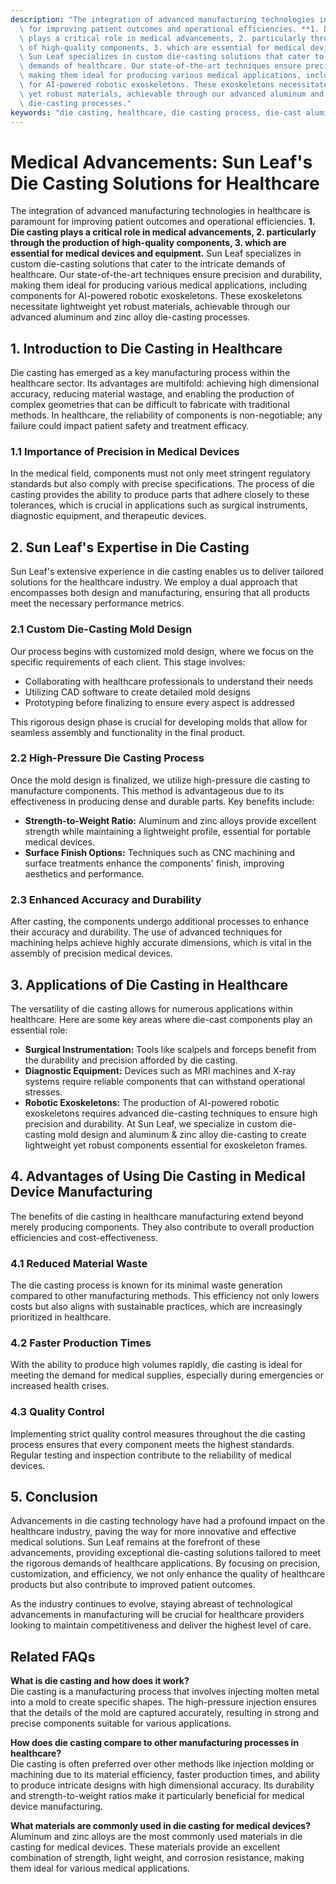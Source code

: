 ```yaml
---
description: "The integration of advanced manufacturing technologies in healthcare is paramount\
  \ for improving patient outcomes and operational efficiencies. **1. Die casting\
  \ plays a critical role in medical advancements, 2. particularly through the production\
  \ of high-quality components, 3. which are essential for medical devices and equipment.**\
  \ Sun Leaf specializes in custom die-casting solutions that cater to the intricate\
  \ demands of healthcare. Our state-of-the-art techniques ensure precision and durability,\
  \ making them ideal for producing various medical applications, including components\
  \ for AI-powered robotic exoskeletons. These exoskeletons necessitate lightweight\
  \ yet robust materials, achievable through our advanced aluminum and zinc alloy\
  \ die-casting processes."
keywords: "die casting, healthcare, die casting process, die-cast aluminum"
---
```

# Medical Advancements: Sun Leaf's Die Casting Solutions for Healthcare

The integration of advanced manufacturing technologies in healthcare is paramount for improving patient outcomes and operational efficiencies. **1. Die casting plays a critical role in medical advancements, 2. particularly through the production of high-quality components, 3. which are essential for medical devices and equipment.** Sun Leaf specializes in custom die-casting solutions that cater to the intricate demands of healthcare. Our state-of-the-art techniques ensure precision and durability, making them ideal for producing various medical applications, including components for AI-powered robotic exoskeletons. These exoskeletons necessitate lightweight yet robust materials, achievable through our advanced aluminum and zinc alloy die-casting processes.

## **1. Introduction to Die Casting in Healthcare**

Die casting has emerged as a key manufacturing process within the healthcare sector. Its advantages are multifold: achieving high dimensional accuracy, reducing material wastage, and enabling the production of complex geometries that can be difficult to fabricate with traditional methods. In healthcare, the reliability of components is non-negotiable; any failure could impact patient safety and treatment efficacy. 

### **1.1 Importance of Precision in Medical Devices**

In the medical field, components must not only meet stringent regulatory standards but also comply with precise specifications. The process of die casting provides the ability to produce parts that adhere closely to these tolerances, which is crucial in applications such as surgical instruments, diagnostic equipment, and therapeutic devices.

## **2. Sun Leaf's Expertise in Die Casting**

Sun Leaf's extensive experience in die casting enables us to deliver tailored solutions for the healthcare industry. We employ a dual approach that encompasses both design and manufacturing, ensuring that all products meet the necessary performance metrics.

### **2.1 Custom Die-Casting Mold Design**

Our process begins with customized mold design, where we focus on the specific requirements of each client. This stage involves:

- Collaborating with healthcare professionals to understand their needs
- Utilizing CAD software to create detailed mold designs
- Prototyping before finalizing to ensure every aspect is addressed

This rigorous design phase is crucial for developing molds that allow for seamless assembly and functionality in the final product.

### **2.2 High-Pressure Die Casting Process**

Once the mold design is finalized, we utilize high-pressure die casting to manufacture components. This method is advantageous due to its effectiveness in producing dense and durable parts. Key benefits include:

- **Strength-to-Weight Ratio:** Aluminum and zinc alloys provide excellent strength while maintaining a lightweight profile, essential for portable medical devices.
- **Surface Finish Options:** Techniques such as CNC machining and surface treatments enhance the components' finish, improving aesthetics and performance.

### **2.3 Enhanced Accuracy and Durability**

After casting, the components undergo additional processes to enhance their accuracy and durability. The use of advanced techniques for machining helps achieve highly accurate dimensions, which is vital in the assembly of precision medical devices.

## **3. Applications of Die Casting in Healthcare**

The versatility of die casting allows for numerous applications within healthcare. Here are some key areas where die-cast components play an essential role:

- **Surgical Instrumentation:** Tools like scalpels and forceps benefit from the durability and precision afforded by die casting.
- **Diagnostic Equipment:** Devices such as MRI machines and X-ray systems require reliable components that can withstand operational stresses.
- **Robotic Exoskeletons:** The production of AI-powered robotic exoskeletons requires advanced die-casting techniques to ensure high precision and durability. At Sun Leaf, we specialize in custom die-casting mold design and aluminum & zinc alloy die-casting to create lightweight yet robust components essential for exoskeleton frames.

## **4. Advantages of Using Die Casting in Medical Device Manufacturing**

The benefits of die casting in healthcare manufacturing extend beyond merely producing components. They also contribute to overall production efficiencies and cost-effectiveness.

### **4.1 Reduced Material Waste**

The die casting process is known for its minimal waste generation compared to other manufacturing methods. This efficiency not only lowers costs but also aligns with sustainable practices, which are increasingly prioritized in healthcare.

### **4.2 Faster Production Times**

With the ability to produce high volumes rapidly, die casting is ideal for meeting the demand for medical supplies, especially during emergencies or increased health crises.

### **4.3 Quality Control**

Implementing strict quality control measures throughout the die casting process ensures that every component meets the highest standards. Regular testing and inspection contribute to the reliability of medical devices.

## **5. Conclusion**

Advancements in die casting technology have had a profound impact on the healthcare industry, paving the way for more innovative and effective medical solutions. Sun Leaf remains at the forefront of these advancements, providing exceptional die-casting solutions tailored to meet the rigorous demands of healthcare applications. By focusing on precision, customization, and efficiency, we not only enhance the quality of healthcare products but also contribute to improved patient outcomes. 

As the industry continues to evolve, staying abreast of technological advancements in manufacturing will be crucial for healthcare providers looking to maintain competitiveness and deliver the highest level of care. 

## **Related FAQs**

**What is die casting and how does it work?**  
Die casting is a manufacturing process that involves injecting molten metal into a mold to create specific shapes. The high-pressure injection ensures that the details of the mold are captured accurately, resulting in strong and precise components suitable for various applications.

**How does die casting compare to other manufacturing processes in healthcare?**  
Die casting is often preferred over other methods like injection molding or machining due to its material efficiency, faster production times, and ability to produce intricate designs with high dimensional accuracy. Its durability and strength-to-weight ratios make it particularly beneficial for medical device manufacturing.

**What materials are commonly used in die casting for medical devices?**  
Aluminum and zinc alloys are the most commonly used materials in die casting for medical devices. These materials provide an excellent combination of strength, light weight, and corrosion resistance, making them ideal for various medical applications.
